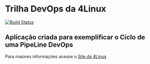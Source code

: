 # Trilha DevOps da 4Linux

<!-- Altere a Flag abaixo com sua URL do Travis -->
[![Build Status](https://travis-ci.com/th3f3l1c1/DevOpsLab-HelloWorld.svg?branch=master)](https://travis-ci.com/th3f3l1c1/DevOpsLab-HelloWorld)

## Aplicação criada para exemplificar o Ciclo de uma PipeLine DevOps


Para maiores informações acesse o [Site da 4Linux](https://www.4linux.com.br/cursos/devops)
